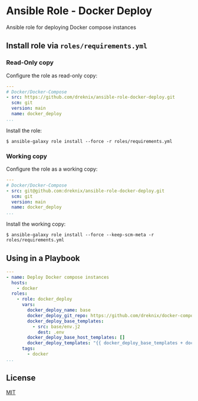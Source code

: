 # Ansible Role - Docker Deploy

Ansible role for deploying Docker compose instances

## Install role via `roles/requirements.yml`

### Read-Only copy

Configure the role as read-only copy:

```yml
---
# Docker/Docker-Compose
- src: https://github.com/dreknix/ansible-role-docker-deploy.git
  scm: git
  version: main
  name: docker_deploy
...
```

Install the role:

```console
$ ansible-galaxy role install --force -r roles/requirements.yml
```

### Working copy

Configure the role as a working copy:

```yml
---
# Docker/Docker-Compose
- src: git@github.com:dreknix/ansible-role-docker-deploy.git
  scm: git
  version: main
  name: docker_deploy
...
```

Install the working copy:

```console
$ ansible-galaxy role install --force --keep-scm-meta -r roles/requirements.yml
```

## Using in a Playbook

```yaml
---
- name: Deploy Docker compose instances
  hosts:
    - docker
  roles:
    - role: docker_deploy
      vars:
        docker_deploy_name: base
        docker_deploy_git_repo: https://github.com/dreknix/docker-compose-base
        docker_deploy_base_templates:
          - src: base/env.j2
            dest: .env
        docker_deploy_base_host_templates: []
        docker_deploy_templates: "{{ docker_deploy_base_templates + docker_deploy_base_host_templates }}"
      tags:
        - docker
...
```

## License

[MIT](https://github.com/dreknix/ansible-role-docker-deploy/blob/main/LICENSE)

